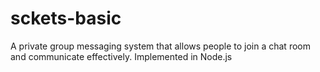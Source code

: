 # sckets-basic
A private group messaging system that allows people to join a chat room and communicate effectively.
Implemented in Node.js

